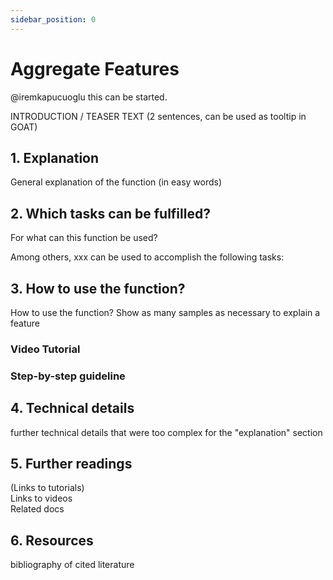 ```yaml
---
sidebar_position: 0
---
```


# Aggregate Features

@iremkapucuoglu this can be started.

INTRODUCTION / TEASER TEXT (2 sentences, can be used as tooltip in GOAT)

## 1. Explanation

General explanation of the function (in easy words)

## 2. Which tasks can be fulfilled? 

For what can this function be used? 

Among others, xxx can be used to accomplish the following tasks:

## 3. How to use the function?

How to use the function? 
Show as many samples as necessary to explain a feature

### Video Tutorial

### Step-by-step guideline

## 4. Technical details

further technical details that were too complex for the "explanation" section

## 5. Further readings

(Links to tutorials)  
Links to videos  
Related docs  

## 6. Resources

bibliography of cited literature